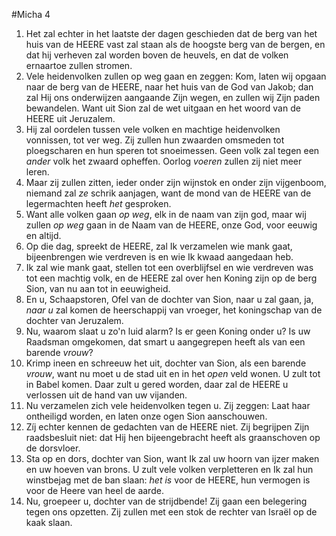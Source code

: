 #Micha 4
1. Het zal echter in het laatste der dagen geschieden dat de berg van het huis van de HEERE vast zal staan als de hoogste berg van de bergen, en dat hij verheven zal worden boven de heuvels, en dat de volken ernaartoe zullen stromen. 
2. Vele heidenvolken zullen op weg gaan en zeggen: Kom, laten wij opgaan naar de berg van de HEERE, naar het huis van de God van Jakob; dan zal Hij ons onderwijzen aangaande Zijn wegen, en zullen wij Zijn paden bewandelen. Want uit Sion zal de wet uitgaan en het woord van de HEERE uit Jeruzalem. 
3. Hij zal oordelen tussen vele volken en machtige heidenvolken vonnissen, tot ver weg. Zij zullen hun zwaarden omsmeden tot ploegscharen en hun speren tot snoeimessen. Geen volk zal tegen een *ander* volk het zwaard opheffen. Oorlog *voeren* zullen zij niet meer leren. 
4. Maar zij zullen zitten, ieder onder zijn wijnstok en onder zijn vijgenboom, niemand zal *ze* schrik aanjagen, want de mond van de HEERE van de legermachten heeft *het* gesproken. 
5. Want alle volken gaan *op weg*, elk in de naam van zijn god, maar wij zullen *op weg* gaan in de Naam van de HEERE, onze God, voor eeuwig en altijd. 
6. Op die dag, spreekt de HEERE, zal Ik verzamelen wie mank gaat, bijeenbrengen wie verdreven is en wie Ik kwaad aangedaan heb. 
7. Ik zal wie mank gaat, stellen tot een overblijfsel en wie verdreven was tot een machtig volk, en de HEERE zal over hen Koning zijn op de berg Sion, van nu aan tot in eeuwigheid. 
8. En u, Schaapstoren, Ofel van de dochter van Sion, naar u zal gaan, ja, *naar u* zal komen de heerschappij van vroeger, het koningschap van de dochter van Jeruzalem. 
9. Nu, waarom slaat u zo'n luid alarm? Is er geen Koning onder u? Is uw Raadsman omgekomen, dat smart u aangegrepen heeft als van een barende *vrouw*? 
10. Krimp ineen en schreeuw het uit, dochter van Sion, als een barende *vrouw*, want nu moet u de stad uit en in het *open* veld wonen. U zult tot in Babel komen. Daar zult u gered worden, daar zal de HEERE u verlossen uit de hand van uw vijanden. 
11. Nu verzamelen zich vele heidenvolken tegen u. Zij zeggen: Laat haar ontheiligd worden, en laten onze ogen Sion aanschouwen. 
12. Zíj echter kennen de gedachten van de HEERE niet. Zij begrijpen Zijn raadsbesluit niet: dat Hij hen bijeengebracht heeft als graanschoven op de dorsvloer. 
13. Sta op en dors, dochter van Sion, want Ik zal uw hoorn van ijzer maken en uw hoeven van brons. U zult vele volken verpletteren en Ik zal hun winstbejag met de ban slaan: *het is* voor de HEERE, hun vermogen is voor de Heere van heel de aarde. 
14. Nu, groepeer u, dochter van de strijdbende! Zij gaan een belegering tegen ons opzetten. Zij zullen met een stok de rechter van Israël op de kaak slaan.
